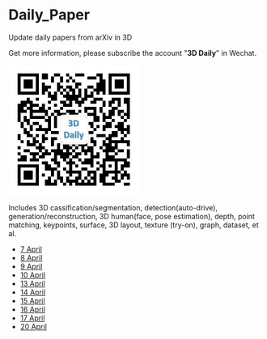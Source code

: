 # Daily_Paper
Update daily papers from arXiv in 3D 

Get more information, please subscribe the account "**3D Daily**" in Wechat.

![3D Daily](https://github.com/Pan3D/Daily-Paper-CVPR20/blob/master/3D_Daily.jpg)

Includes 3D cassification/segmentation, detection(auto-drive), generation/reconstruction, 3D human(face, pose estimation), depth, point matching, keypoints, surface, 3D layout, texture (try-on), graph, dataset, et al.

 - [7 April](https://github.com/Pan3D/Daily_Paper/blob/master/07_April_Daily_Paper.md)
 - [8 April](https://github.com/Pan3D/Daily_Paper/blob/master/08_April_Daily_Paper.md)
 - [9 April](https://github.com/Pan3D/Daily_Paper/blob/master/09_April_Daily_Paper.md)
 - [10 April](https://github.com/Pan3D/Daily_Paper/blob/master/10_April_Daily_Paper.md)
 - [13 April](https://github.com/Pan3D/Daily_Paper/blob/master/13_April_Daily_Paper.md)
 - [14 April](https://github.com/Pan3D/Daily_Paper/blob/master/14_April_Daily_Paper.md)
 - [15 April](https://github.com/Pan3D/Daily_Paper/blob/master/15_April_Daily_Paper.md)
 - [16 April](https://github.com/Pan3D/Daily_Paper/blob/master/16_April_Daily_Paper.md)
 - [17 April](https://github.com/Pan3D/Daily_Paper/blob/master/17_April_Daily_Paper.md)
 - [20 April](https://github.com/Pan3D/Daily_Paper/blob/master/20_April_Daily_Paper.md)
